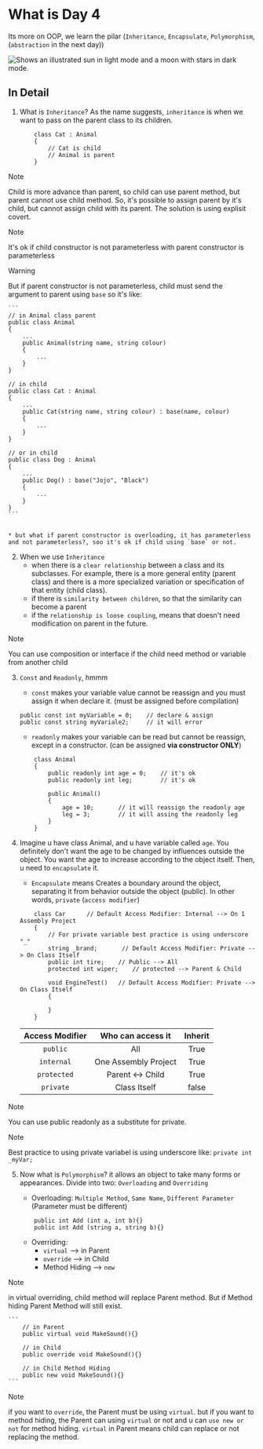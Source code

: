 # What is Day 4
Its more on OOP, we learn the pilar (`Inheritance`, `Encapsulate`, `Polymorphism`,(`abstraction` in the next day))

<picture>
  <source media="(prefers-color-scheme: dark)" srcset="https://user-images.githubusercontent.com/25423296/163456776-7f95b81a-f1ed-45f7-b7ab-8fa810d529fa.png">
  <source media="(prefers-color-scheme: light)" srcset="https://user-images.githubusercontent.com/25423296/163456779-a8556205-d0a5-45e2-ac17-42d089e3c3f8.png">
  <img alt="Shows an illustrated sun in light mode and a moon with stars in dark mode." src="https://user-images.githubusercontent.com/25423296/163456779-a8556205-d0a5-45e2-ac17-42d089e3c3f8.png">
</picture>

## In Detail
1. What is `Inheritance`? As the name suggests, `inheritance` is when we want to pass on the parent class to its children.

    ```
        class Cat : Animal
        {
            // Cat is child
            // Animal is parent
        }
    ```

> [!NOTE]
> Child is more advance than parent, so child can use parent method, but parent cannot use child method. So, it's possible to assign parent by it's child, but cannot assign child with its parent. The solution is using explisit covert.

> [!NOTE]
> It's ok if child constructor is not parameterless with parent constructor is parameterless

> [!WARNING]
> But if parent constructor is not parameterless, child must send the argument to parent using `base` so it's like:

    ```
    // in Animal class parent
    public class Animal
    {
        ...
        public Animal(string name, string colour)
        {
            ...
        }
    }

    // in child
    public class Cat : Animal
    {
        ...
        public Cat(string name, string colour) : base(name, colour)
        {
            ...
        }
    }

    // or in child
    public class Dog : Animal
    {
        ...
        public Dog() : base("Jojo", "Black")
        {
            ...
        }
    }
    ```


    * but what if parent constructor is overloading, it has parameterless and not parameterless?, soo it's ok if child using `base` or not.

2. When we use `Inheritance`
    * when there is a `clear relationship` between a class and its subclasses. For example, there is a more general entity (parent class) and there is a more specialized variation or specification of that entity (child class).
    * if there is `similarity between children`, so that the similarity can become a parent
    * if the `relationship is loose coupling`, means that doesn't need modification on parent in the future.

> [!NOTE]
> You can use composition or interface if the child need method or variable from another child

3. `Const` and `Readonly`, hmmm
    * `const` makes your variable value cannot be reassign and you must assign it when declare it. (must be assigned before compilation)

    ```
    public const int myVariable = 0;    // declare & assign
    public const string myVariale2;     // it will error
    ```

    * `readonly` makes your variable can be read but cannot be reassign, except in a constructor. (can be assigned **via constructor ONLY**)

    ```
        class Animal
        {
            public readonly int age = 0;    // it's ok 
            public readonly int leg;        // it's ok

            public Animal()
            {
                age = 10;       // it will reassign the readonly age
                leg = 3;        // it will assing the readonly leg
            }
        }
    ```

4. Imagine u have class Animal, and u have variable called `age`. You definitely don't want the age to be changed by influences outside the object. You want the age to increase according to the object itself. Then, u need to `encapsulate` it.
    * `Encapsulate` means Creates a boundary around the object, separating it from behavior outside the object (public). In other words, `private` (`access modifier`) 

    ```
        class Car      // Default Access Modifier: Internal --> On 1 Assembly Project
        {
            // For private variable best practice is using underscore "_"
            string _brand;       // Default Access Modifier: Private --> On Class Itself
            public int tire;    // Public --> All
            protected int wiper;    // protected --> Parent & Child

            void EngineTest()   // Default Access Modifier: Private --> On Class Itself
            {

            }
        }
    ```

    | Access Modifier | Who can access it | Inherit |
    | :---: | :---: | :---: |
    | `public` | All | True |
    | `internal` | One Assembly Project | True |
    | `protected` | Parent <-> Child | True |
    | `private` | Class Itself | false |

> [!NOTE]
> You can use public readonly as a substitute for private.

> [!NOTE]
> Best practice to using private variabel is using underscore like: `private int _myVar;`

5. Now what is `Polymorphism`? it allows an object to take many forms or appearances. Divide into two: `Overloading` and `Overriding`
    * Overloading: `Multiple Method`, `Same Name`, `Different Parameter` (Parameter must be different)
    
    ```
        public int Add (int a, int b){}
        public int Add (string a, string b){}
    ```

    * Overriding: 
        * `virtual` --> in Parent
        * `override` --> in Child
        * Method Hiding --> `new`

> [!NOTE]
> in virtual overriding, child method will replace Parent method. But if Method hiding Parent Method will still exist.

    ```
        // in Parent
        public virtual void MakeSound(){}

        // in Child
        public override void MakeSound(){}

        // in Child Method Hiding
        public new void MakeSound(){}
    ```

> [!NOTE]
> if you want to `override`, the Parent must be using `virtual`. but if you want to method hiding, the Parent can using `virtual` or not and u can `use new or not` for method hiding. `virtual` in Parent means child can replace or not replacing the method.
